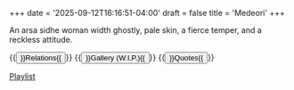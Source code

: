 +++
date = '2025-09-12T16:16:51-04:00'
draft = false
title = 'Medeori'
+++

An arsa sidhe woman width ghostly, pale skin, a fierce temper, and a reckless attitude.

{{<button href="subsections/relations/index">}}Relations{{</button>}}
{{<button href="">}}Gallery (W.I.P.){{</button>}}
{{<button href="subsections/quotes/index">}}Quotes{{</button>}}

[Playlist](https://music.youtube.com/playlist?list=PLqQqmqeICQJHO4roE27aYLdThAuPragUt&feature=shared)